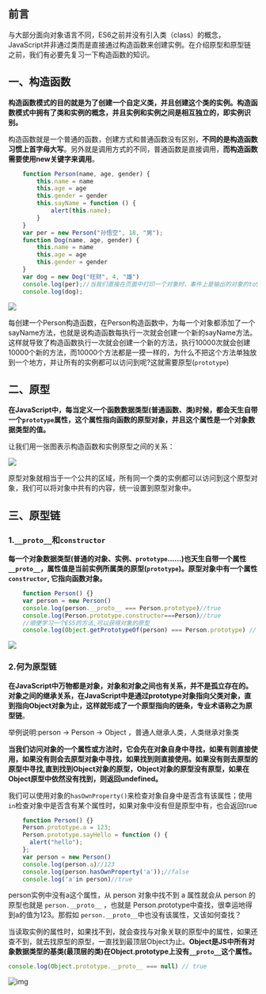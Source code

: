 ## 前言

与大部分面向对象语言不同，ES6之前并没有引入类（class）的概念，JavaScript并非通过类而是直接通过构造函数来创建实例。在介绍原型和原型链之前，我们有必要先复习一下构造函数的知识。

## 一、构造函数

**构造函数模式的目的就是为了创建一个自定义类，并且创建这个类的实例。构造函数模式中拥有了类和实例的概念，并且实例和实例之间是相互独立的，即实例识别。**

构造函数就是一个普通的函数，创建方式和普通函数没有区别，**不同的是构造函数习惯上首字母大写**。另外就是调用方式的不同，普通函数是直接调用，**而构造函数需要使用new关键字来调用**。

```javascript
	function Person(name, age, gender) {
		this.name = name
		this.age = age
		this.gender = gender
		this.sayName = function () {
			alert(this.name);
		}
	}
	var per = new Person("孙悟空", 18, "男");
	function Dog(name, age, gender) {
		this.name = name
		this.age = age
		this.gender = gender
	}
	var dog = new Dog("旺财", 4, "雄")
	console.log(per);//当我们直接在页面中打印一个对象时，事件上是输出的对象的toString()方法的返回值
	console.log(dog);
```

![](https://img-blog.csdnimg.cn/img_convert/15543f1ae9cfe7e95d30522f2bb5d254.png)

每创建一个Person构造函数，在Person构造函数中，为每一个对象都添加了一个sayName方法，也就是说构造函数每执行一次就会创建一个新的sayName方法。这样就导致了构造函数执行一次就会创建一个新的方法，执行10000次就会创建10000个新的方法，而10000个方法都是一摸一样的，为什么不把这个方法单独放到一个地方，并让所有的实例都可以访问到呢?这就需要原型(`prototype`)

## 二、原型

**在JavaScript中，每当定义一个函数数据类型(普通函数、类)时候，都会天生自带一个`prototype`属性，这个属性指向函数的原型对象，并且这个属性是一个对象数据类型的值。**

让我们用一张图表示构造函数和实例原型之间的关系：

![](https://img-blog.csdnimg.cn/img_convert/67e633b1b48eb146b188536fa57cbf5f.png)

原型对象就相当于一个公共的区域，所有同一个类的实例都可以访问到这个原型对象，我们可以将对象中共有的内容，统一设置到原型对象中。

## 三、原型链

### 1.`__proto__`和`constructor`

**每一个对象数据类型(普通的对象、实例、`prototype`......)也天生自带一个属性`__proto__`，属性值是当前实例所属类的原型(`prototype`)。原型对象中有一个属性`constructor`, 它指向函数对象。**

```javascript
    function Person() {}
    var person = new Person()
    console.log(person.__proto__ === Person.prototype)//true
    console.log(Person.prototype.constructor===Person)//true
    //顺便学习一个ES5的方法,可以获得对象的原型
    console.log(Object.getPrototypeOf(person) === Person.prototype) // true
```
![](https://img-blog.csdnimg.cn/img_convert/80a10906001b2a310b8697c821284637.png)


### 2.何为原型链

**在JavaScript中万物都是对象，对象和对象之间也有关系，并不是孤立存在的。对象之间的继承关系，在JavaScript中是通过prototype对象指向父类对象，直到指向Object对象为止，这样就形成了一个原型指向的链条，专业术语称之为原型链**。

举例说明:person → Person → Object ，普通人继承人类，人类继承对象类

**当我们访问对象的一个属性或方法时，它会先在对象自身中寻找，如果有则直接使用，如果没有则会去原型对象中寻找，如果找到则直接使用。如果没有则去原型的原型中寻找,直到找到Object对象的原型，Object对象的原型没有原型，如果在Object原型中依然没有找到，则返回undefined。**

我们可以使用对象的`hasOwnProperty()`来检查对象自身中是否含有该属性；使用`in`检查对象中是否含有某个属性时，如果对象中没有但是原型中有，也会返回true

```javascript
	function Person() {}
	Person.prototype.a = 123;
	Person.prototype.sayHello = function () {
	  alert("hello");
	};
	var person = new Person()
	console.log(person.a)//123
	console.log(person.hasOwnProperty('a'));//false
	console.log('a'in person)//true
```

person实例中没有a这个属性，从 person 对象中找不到 a 属性就会从 person 的原型也就是 `person.__proto__` ，也就是 Person.prototype中查找，很幸运地得到a的值为123。那假如 `person.__proto__`中也没有该属性，又该如何查找？

当读取实例的属性时，如果找不到，就会查找与对象关联的原型中的属性，如果还查不到，就去找原型的原型，一直找到最顶层Object为止。**Object是JS中所有对象数据类型的基类(最顶层的类)在Object.prototype上没有`__proto__`这个属性。**

```javascript
console.log(Object.prototype.__proto__ === null) // true
```
![img](https://img-blog.csdnimg.cn/img_convert/0fc9b5cc09056eb5010086ccf23f1ed2.png)